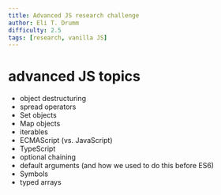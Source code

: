 ```yaml
---
title: Advanced JS research challenge
author: Eli T. Drumm
difficulty: 2.5
tags: [research, vanilla JS]
---
```


# advanced JS topics

- object destructuring
- spread operators
- Set objects
- Map objects
- iterables
- ECMAScript (vs. JavaScript)
- TypeScript
- optional chaining
- default arguments (and how we used to do this before ES6)
- Symbols
- typed arrays